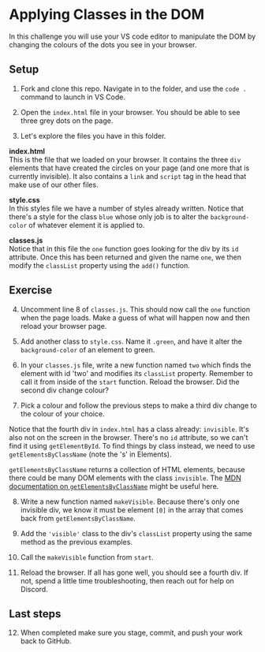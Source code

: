# Applying Classes in the DOM

In this challenge you will use your VS code editor to manipulate the DOM by changing the colours of the dots you see in your browser.

## Setup

1. Fork and clone this repo. Navigate in to the folder, and use the `code .` command to launch in VS Code.

2. Open the `index.html` file in your browser. You should be able to see three grey dots on the page.

3. Let's explore the files you have in this folder.

**index.html**\
This is the file that we loaded on your browser. It contains the three `div` elements that have created the circles on your page (and one more that is currently invisible). It also contains a `link` and `script` tag in the head that make use of our other files.

**style.css**\
In this styles file we have a number of styles already written. Notice that there's a style for the class `blue` whose only job is to alter the `background-color` of whatever element it is applied to.

**classes.js**\
Notice that in this file the `one` function goes looking for the div by its `id` attribute. Once this has been returned and given the name `one`, we then modify the `classList` property using the `add()` function.

## Exercise

4. Uncomment line 8 of `classes.js`. This should now call the `one` function when the page loads. Make a guess of what will happen now and then reload your browser page.

5. Add another class to `style.css`. Name it `.green`, and have it alter the `background-color` of an element to green.

6. In your `classes.js` file, write a new function named `two` which finds the element with id 'two' and modifies its `classList` property. Remember to call it from inside of the `start` function. Reload the browser. Did the second div change colour?

7. Pick a colour and follow the previous steps to make a third div change to the colour of your choice.

Notice that the fourth div in `index.html` has a class already: `invisible`. It's also not on the screen in the browser. There's no `id` attribute, so we can't find it using `getElementById`. To find things by class instead, we need to use `getElementsByClassName` (note the 's' in Elements).

`getElementsByClassName` returns a collection of HTML elements, because there could be many DOM elements with the class `invisible`. The [MDN documentation on `getElementsByClassName`](https://developer.mozilla.org/en-US/docs/Web/API/Document/getElementsByClassName) might be useful here.

8. Write a new function named `makeVisible`. Because there's only one invisible div, we know it must be element `[0]` in the array that comes back from `getElementsByClassName`.

9. Add the `'visible'` class to the div's `classList` property using the same method as the previous examples.

10. Call the `makeVisible` function from `start`.

11. Reload the browser. If all has gone well, you should see a fourth div. If not, spend a little time troubleshooting, then reach out for help on Discord.

## Last steps

12. When completed make sure you stage, commit, and push your work back to GitHub.
